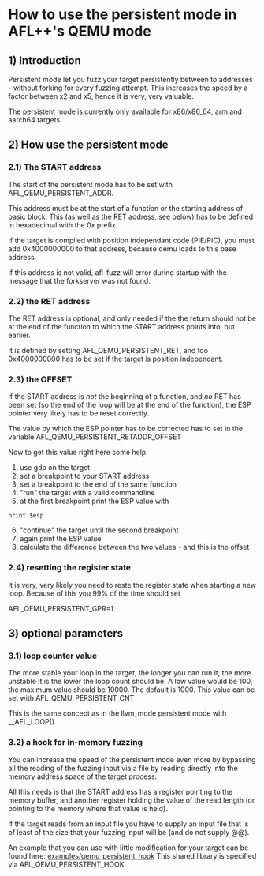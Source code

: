 # How to use the persistent mode in AFL++'s QEMU mode

## 1) Introduction

Persistent mode let you fuzz your target persistently between to
addresses - without forking for every fuzzing attempt.
This increases the speed by a factor between x2 and x5, hence it is
very, very valuable.

The persistent mode is currently only available for x86/x86_64, arm
and aarch64 targets.


## 2) How use the persistent mode

### 2.1) The START address

The start of the persistent mode has to be set with AFL_QEMU_PERSISTENT_ADDR.

This address must be at the start of a function or the starting address of
basic block. This (as well as the RET address, see below) has to be defined
in hexadecimal with the 0x prefix.

If the target is compiled with position independant code (PIE/PIC), you must
add 0x4000000000 to that address, because qemu loads to this base address.

If this address is not valid, afl-fuzz will error during startup with the
message that the forkserver was not found.


### 2.2) the RET address

The RET address is optional, and only needed if the the return should not be
at the end of the function to which the START address points into, but earlier.

It is defined by setting AFL_QEMU_PERSISTENT_RET, and too 0x4000000000 has to
be set if the target is position independant.


### 2.3) the OFFSET

If the START address is *not* the beginning of a function, and *no* RET has
been set (so the end of the loop will be at the end of the function), the
ESP pointer very likely has to be reset correctly.

The value by which the ESP pointer has to be corrected has to set in the
variable AFL_QEMU_PERSISTENT_RETADDR_OFFSET

Now to get this value right here some help:
1. use gdb on the target 
2. set a breakpoint to your START address
3. set a breakpoint to the end of the same function
4. "run" the target with a valid commandline
5. at the first breakpoint print the ESP value with
```
print $esp
```
6. "continue" the target until the second breakpoint
7. again print the ESP value
8. calculate the difference between the two values - and this is the offset


### 2.4) resetting the register state

It is very, very likely you need to reste the register state when starting
a new loop. Because of this you 99% of the time should set

AFL_QEMU_PERSISTENT_GPR=1


## 3) optional parameters

### 3.1) loop counter value

The more stable your loop in the target, the longer you can run it, the more
unstable it is the lower the loop count should be. A low value would be 100,
the maximum value should be 10000. The default is 1000.
This value can be set with AFL_QEMU_PERSISTENT_CNT

This is the same concept as in the llvm_mode persistent mode with __AFL_LOOP().


### 3.2) a hook for in-memory fuzzing

You can increase the speed of the persistent mode even more by bypassing all
the reading of the fuzzing input via a file by reading directly into the
memory address space of the target process.

All this needs is that the START address has a register pointing to the
memory buffer, and another register holding the value of the read length
(or pointing to the memory where that value is held).

If the target reads from an input file you have to supply an input file
that is of least of the size that your fuzzing input will be (and do not
supply @@).

An example that you can use with little modification for your target can
be found here: [examples/qemu_persistent_hook](../examples/qemu_persistent_hook)
This shared library is specified via AFL_QEMU_PERSISTENT_HOOK

